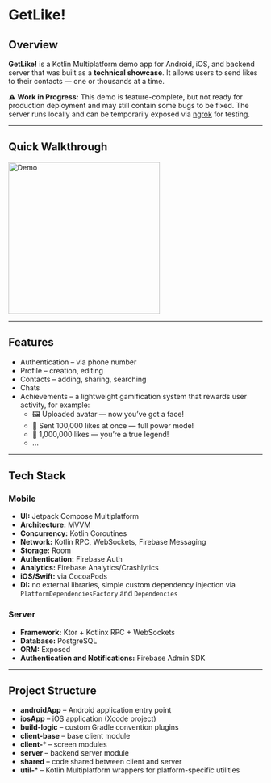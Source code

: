 # GetLike!

## Overview
**GetLike!** is a Kotlin Multiplatform demo app for Android, iOS, and backend server that was built as a **technical showcase**.
It allows users to send likes to their contacts — one or thousands at a time.

**⚠️ Work in Progress:** This demo is feature-complete, but not ready for production deployment and may still contain some bugs to be fixed.
The server runs locally and can be temporarily exposed via [ngrok](https://ngrok.com/) for testing.

---

## Quick Walkthrough
<img src="./demo.gif" style="width:300px;" alt="Demo" />

---

## Features
* Authentication – via phone number
* Profile – creation, editing
* Contacts – adding, sharing, searching
* Chats
* Achievements – a lightweight gamification system that rewards user activity, for example:
    * 🖼️ Uploaded avatar — now you’ve got a face!
    * 🚀 Sent 100,000 likes at once — full power mode!
    * 👑 1,000,000 likes — you’re a true legend!
    * ...

---

## Tech Stack

### Mobile
- **UI:** Jetpack Compose Multiplatform
- **Architecture:** MVVM
- **Concurrency:** Kotlin Coroutines
- **Network:** Kotlin RPC, WebSockets, Firebase Messaging
- **Storage:** Room
- **Authentication:** Firebase Auth
- **Analytics:** Firebase Analytics/Crashlytics
- **iOS/Swift:** via CocoaPods
- **DI:** no external libraries, simple custom dependency injection via `PlatformDependenciesFactory` and `Dependencies`

### Server
- **Framework:** Ktor + Kotlinx RPC + WebSockets
- **Database:** PostgreSQL
- **ORM:** Exposed
- **Authentication and Notifications:** Firebase Admin SDK

---

## Project Structure
* **androidApp** – Android application entry point
* **iosApp** – iOS application (Xcode project)
* **build-logic** – custom Gradle convention plugins
* **client-base** – base client module
* **client-*** – screen modules
* **server** – backend server module
* **shared** – code shared between client and server
* **util-*** – Kotlin Multiplatform wrappers for platform-specific utilities

